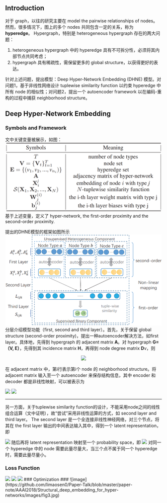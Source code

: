 ## Introduction ##

  对于 graph，以往的研究主要在 model the pairwise relationships of nodes。然而，很多情况下，图上的多个 nodes 共同包含一定的关系，称为 **hyperedge**。
  Hypergraph，特别是 heterogeneous hypergraph 存在的两大问题：
  1. heterogeneous hypergraph 中的 hyperedge 具有不可拆分性，必须将其内部节点共同考虑；
  2. hypergraph 具有稀疏性，需保留更多的 global structure，以获得更好的表达。
  
针对上述问题，提出模型：Deep Hyper-Network Embedding (DHNE) 模型。对问题1，基于非线性网络设计 tuplewise similarity function 以约束 hyperedge 中所有 node 的相似性；对问题2，提出一个 autoencoder framework 以在编码-重构的过程中捕获 neighborhood structure。

## Deep Hyper-Network Embedding ##
### Symbols and Framework ###
文中关键变量被展示，如图：
![image](https://github.com/limaosen0/Paper-Talk/blob/master/paper-note/AAAI2018/Structural_deep_embedding_for_hyper-networks/images/fig1.jpg)
基于上述变量，定义了 hyper-network, the first-order proximity and the second-order proximity.

提出的DHNE模型的框架如图所示
![image](https://github.com/limaosen0/Paper-Talk/blob/master/paper-note/AAAI2018/Structural_deep_embedding_for_hyper-networks/images/fig2.jpg)
分层介绍模型功能（first, second and third layer）。首先，关于保留 global structure (second-order proximity)，提出一种autoencoder解决方法，如first layer。具体地，先得到 hypergraph 的 adjacent matrix **A**。对 hypergraph **G=（V, E）**，先得到其 incidence matrix **H**，再得到 node degree matrix **D**v，则

<center><img src="http://latex.codecogs.com/gif.latex? \mathbf{A}=\mathbf{HH}^{\rm{T}}-\mathbf{D}_v" /></center>

在 adjacent matrix 中，第i行表示第i个 node 的 neighborhood structure。将 adjacent matrix 输入至一个 autoencoder 来保存结构信息，其中 encoder 和 decoder 都是非线性映射，可以被表示为

<img src="http://latex.codecogs.com/gif.latex? \mathbf{X}_i=\sigma(\mathbf{W}^{(1)}\mathbf{A}_i + \mathbf{b}^{(1)})" />
<img src="http://latex.codecogs.com/gif.latex? \hat{\mathbf{A}}_i=\sigma(\hat{\mathbf{W}}^{(1)}\mathbf{A}_i + \hat{\mathbf{b}}^{(1)})" />

--------
另一方面，关于tuplewise similarity function的设计，不能采用node之间的线性组合运算（文中证明），故“尝试”采用非线性运算的方式，如 second layer and third layer。 The second layer 是一个全连接非线性神经网络，对三个节点，将其在 the first layer 输出的中间表达输入其中，得到一个 latent representation，即

<img src="http://latex.codecogs.com/gif.latex? \mathbf{L}_{ijk}=\sigma(\mathbf{W}_{a}^{(2)}\mathbf{X}_i^a + \mathbf{W}_{b}^{(2)}\mathbf{X}_j^b + \mathbf{W}_{c}^{(2)}\mathbf{X}_k^c + \mathbf{b}^{(2)})" />
随后再将 latent representation 映射至一个 probability space，即

<img src="http://latex.codecogs.com/gif.latex? \mathbf{S}_{ijk} = \mathcal{S}(\mathbf{X}_i^a, \mathbf{X}_j^b, \mathbf{X}_k^c) = \sigma(\mathbf{W}^{(3)}\mathbf{L}_{ijk}+\mathbf{b}^{(3)})" />
对同一个 hyperedge 中的 node 需要此量尽量大，当三个点不属于同一个 hyperedge 时，需要此量尽量小。

### Loss Function ###
<img src="http://latex.codecogs.com/gif.latex? \mathcal{L}_1 = -(\mathbf{R}_{ijk}\log\mathbf{S}_{ijk}+(1-\mathbf{R}_{ijk})\log(1-\mathbf{S}_{ijk}))" />
<img src="http://latex.codecogs.com/gif.latex? \mathcal{L}_2 = \sum_t\|sign(\mathbf{A}_i^t)\circ(\mathbf{A}_i^t-\hat{\mathbf{A}}_i^t)\|_F^2" />
<img src="http://latex.codecogs.com/gif.latex? \mathcal{L} = \mathcal{L}_1+\mathcal{L}_2" />
### Optimization ###
![image](https://github.com/limaosen0/Paper-Talk/blob/master/paper-note/AAAI2018/Structural_deep_embedding_for_hyper-networks/images/fig3.jpg)
